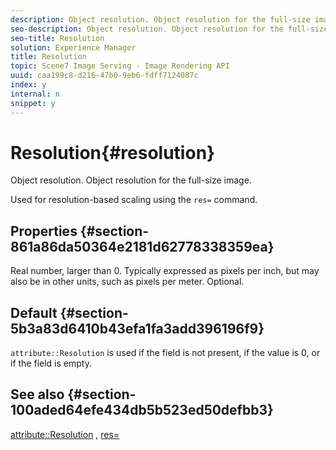 ```yaml
---
description: Object resolution. Object resolution for the full-size image.
seo-description: Object resolution. Object resolution for the full-size image.
seo-title: Resolution
solution: Experience Manager
title: Resolution
topic: Scene7 Image Serving - Image Rendering API
uuid: caa199c8-d216-47b0-9eb6-fdff7124087c
index: y
internal: n
snippet: y
---
```


# Resolution{#resolution}

Object resolution. Object resolution for the full-size image.

 Used for resolution-based scaling using the `res=` command.

## Properties {#section-861a86da50364e2181d62778338359ea}

Real number, larger than 0. Typically expressed as pixels per inch, but may also be in other units, such as pixels per meter. Optional.

## Default {#section-5b3a83d6410b43efa1fa3add396196f9}

`attribute::Resolution` is used if the field is not present, if the value is 0, or if the field is empty.

## See also {#section-100aded64efe434db5b523ed50defbb3}

[attribute::Resolution](../../../../../../is-api/image-catalog/image-serving-api-ref/c-image-catalog-reference/c-attributes-reference/r-resolution.md#reference-2c066a2cc9b04b4ea0c8ae9476e853b4) , [res=](../../../../../../is-api/http-ref/image-serving-api-ref/c-http-protocol-reference/c-command-reference/r-res.md#reference-3d6fe416801148dea0f786f2b5169e55) 
